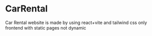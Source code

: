 # CarRental
Car Rental website is made by using react+vite and tailwind css only frontend with static pages not dynamic
